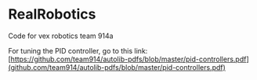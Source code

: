 # RealRobotics
Code for vex robotics team 914a

For tuning the PID controller, go to this link:
[https://github.com/team914/autolib-pdfs/blob/master/pid-controllers.pdf](github.com/team914/autolib-pdfs/blob/master/pid-controllers.pdf)
